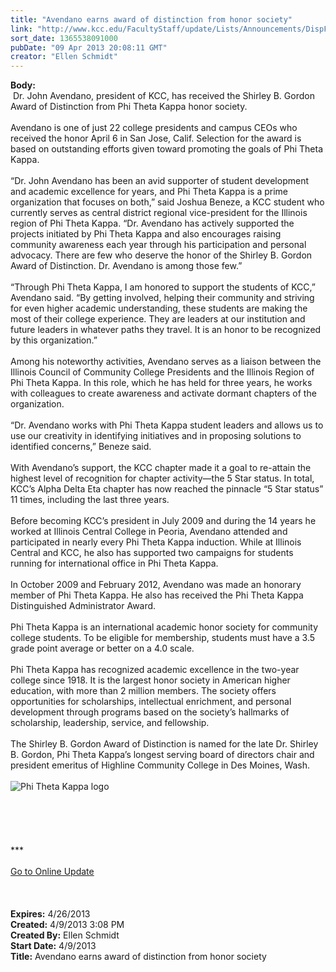 ```yaml
---
title: "Avendano earns award of distinction from honor society"
link: "http://www.kcc.edu/FacultyStaff/update/Lists/Announcements/DispForm.aspx?ID=1061"
sort_date: 1365538091000
pubDate: "09 Apr 2013 20:08:11 GMT"
creator: "Ellen Schmidt"
---
```


<div><b>Body:</b> <div class="ExternalClass93F22F3295F74840A5872696F1024ADB">
<div> Dr. John Avendano, president of KCC, has received the Shirley B. Gordon Award of Distinction from Phi Theta Kappa honor society.</div>
<div><br />Avendano is one of just 22 college presidents and campus CEOs who received the honor April 6 in San Jose, Calif. Selection for the award is based on outstanding efforts given toward promoting the goals of Phi Theta Kappa. </div>
<div><br />“Dr. John Avendano has been an avid supporter of student development and academic excellence for years, and Phi Theta Kappa is a prime organization that focuses on both,” said Joshua Beneze, a KCC student who currently serves as central district regional vice-president for the Illinois region of Phi Theta Kappa. “Dr. Avendano has actively supported the projects initiated by Phi Theta Kappa and also encourages raising community awareness each year through his participation and personal advocacy. There are few who deserve the honor of the Shirley B. Gordon Award of Distinction. Dr. Avendano is among those few.”</div>
<div><br />“Through Phi Theta Kappa, I am honored to support the students of KCC,” Avendano said. “By getting involved, helping their community and striving for even higher academic understanding, these students are making the most of their college experience. They are leaders at our institution and future leaders in whatever paths they travel. It is an honor to be recognized by this organization.”</div>
<div><br />Among his noteworthy activities, Avendano serves as a liaison between the Illinois Council of Community College Presidents and the Illinois Region of Phi Theta Kappa. In this role, which he has held for three years, he works with colleagues to create awareness and activate dormant chapters of the organization.</div>
<div><br />“Dr. Avendano works with Phi Theta Kappa student leaders and allows us to use our creativity in identifying initiatives and in proposing solutions to identified concerns,” Beneze said.</div>
<div><br />With Avendano’s support, the KCC chapter made it a goal to re-attain the highest level of recognition for chapter activity—the 5 Star status. In total, KCC’s Alpha Delta Eta chapter has now reached the pinnacle “5 Star status” 11 times, including the last three years.</div>
<div><br />Before becoming KCC’s president in July 2009 and during the 14 years he worked at Illinois Central College in Peoria, Avendano attended and participated in nearly every Phi Theta Kappa induction. While at Illinois Central and KCC, he also has supported two campaigns for students running for international office in Phi Theta Kappa. </div>
<div><br />In October 2009 and February 2012, Avendano was made an honorary member of Phi Theta Kappa. He also has received the Phi Theta Kappa Distinguished Administrator Award.<br /></div>
<div><br />Phi Theta Kappa is an international academic honor society for community college students. To be eligible for membership, students must have a 3.5 grade point average or better on a 4.0 scale. </div>
<div><br />Phi Theta Kappa has recognized academic excellence in the two-year college since 1918. It is the largest honor society in American higher education, with more than 2 million members. The society offers opportunities for scholarships, intellectual enrichment, and personal development through programs based on the society’s hallmarks of scholarship, leadership, service, and fellowship.</div>
<div><br />The Shirley B. Gordon Award of Distinction is named for the late Dr. Shirley B. Gordon, Phi Theta Kappa’s longest serving board of directors chair and president emeritus of Highline Community College in Des Moines, Wash. </div>
<div> </div>
<div><img alt="Phi Theta Kappa logo" src="/SiteCollectionImages/ptklogo.jpg" /></div>
<div> </div>
<div> </div>
<div>
<div> </div>
<div>
<div>
<div><br />
<div>
<div> </div>
<div>
<div>
<div>***</div>
<div> </div>
<div><a href="/FacultyStaff/update/Pages/dailyupdate.aspx">Go to Online Update</a></div>
<div> </div></div></div></div></div><br /></div></div><br /></div></div></div>
<div><b>Expires:</b> 4/26/2013</div>
<div><b>Created:</b> 4/9/2013 3:08 PM</div>
<div><b>Created By:</b> Ellen Schmidt</div>
<div><b>Start Date:</b> 4/9/2013</div>
<div><b>Title:</b> Avendano earns award of distinction from honor society</div>
